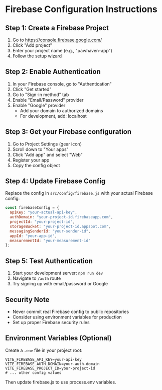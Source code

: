 # Firebase Configuration Instructions

## Step 1: Create a Firebase Project
1. Go to https://console.firebase.google.com/
2. Click "Add project"
3. Enter your project name (e.g., "pawhaven-app")
4. Follow the setup wizard

## Step 2: Enable Authentication
1. In your Firebase console, go to "Authentication"
2. Click "Get started"
3. Go to "Sign-in method" tab
4. Enable "Email/Password" provider
5. Enable "Google" provider
   - Add your domain to authorized domains
   - For development, add: localhost

## Step 3: Get your Firebase configuration
1. Go to Project Settings (gear icon)
2. Scroll down to "Your apps"
3. Click "Add app" and select "Web"
4. Register your app
5. Copy the config object

## Step 4: Update Firebase Config
Replace the config in `src/config/firebase.js` with your actual Firebase config:

```javascript
const firebaseConfig = {
  apiKey: "your-actual-api-key",
  authDomain: "your-project-id.firebaseapp.com",
  projectId: "your-project-id",
  storageBucket: "your-project-id.appspot.com",
  messagingSenderId: "your-sender-id",
  appId: "your-app-id",
  measurementId: "your-measurement-id"
};
```

## Step 5: Test Authentication
1. Start your development server: `npm run dev`
2. Navigate to `/auth` route
3. Try signing up with email/password or Google

## Security Note
- Never commit real Firebase config to public repositories
- Consider using environment variables for production
- Set up proper Firebase security rules

## Environment Variables (Optional)
Create a `.env` file in your project root:
```
VITE_FIREBASE_API_KEY=your-api-key
VITE_FIREBASE_AUTH_DOMAIN=your-auth-domain
VITE_FIREBASE_PROJECT_ID=your-project-id
# ... other config values
```

Then update firebase.js to use process.env variables.
